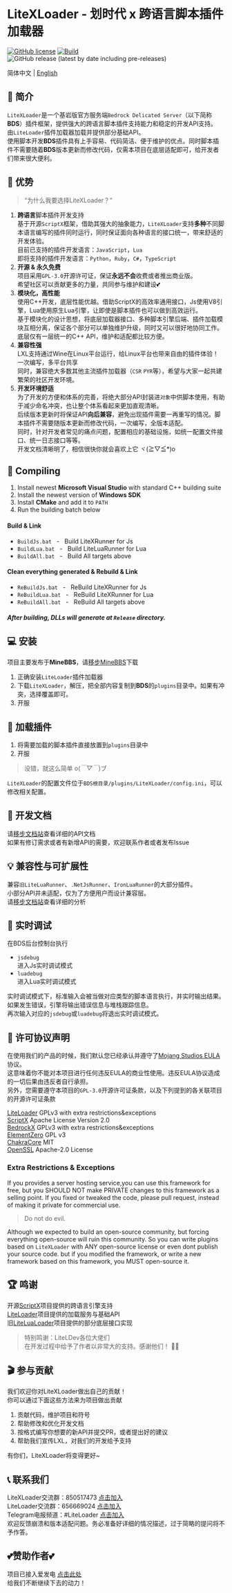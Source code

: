 # LiteXLoader - 划时代 x 跨语言脚本插件加载器

[![GitHub license](https://img.shields.io/github/license/LiteLDev/LiteXLoader)](https://github.com/LiteLDev/LiteXLoader/blob/main/LICENSE)
[![Build](https://img.shields.io/badge/build-passing-brightgreen)](#)
![GitHub release (latest by date including pre-releases)](https://img.shields.io/github/v/release/LiteLDev/LiteXLoader?include_prereleases)

简体中文 | [English]()
## 🎨 简介
`LiteXLoader`是一个基岩版官方服务端`Bedrock Delicated Server`（以下简称**BDS**）插件框架，提供强大的跨语言脚本插件支持能力和稳定的开发API支持。  
由`LiteLoader`插件加载器加载并提供部分基础API。  
使用脚本开发**BDS**插件具有上手容易、代码简洁、便于维护的优点。同时脚本插件不需要随着**BDS**版本更新而修改代码，仅需本项目在底层适配即可，给开发者们带来很大便利。  

## 🎁 优势
> “为什么我要选择LiteXLoader？”

1. **跨语言**脚本插件开发支持  
基于开源`ScriptX`框架，借助其强大的抽象能力，`LiteXLoader`支持**多种**不同脚本语言编写的插件同时运行，同时保证面向各种语言的接口统一，带来舒适的开发体验。  
目前已支持的插件开发语言：`JavaScript`，`Lua`  
即将支持的插件开发语言：`Python`，`Ruby`，`C#`，`TypeScript`
2. **开源 & 永久免费**  
项目采用`GPL-3.0`开源许可证，保证**永远不会**收费或者推出商业版。  
希望社区可以贡献更多的力量，共同参与维护和建设💕  
3. **模块化，高性能**  
     使用C++开发，底层性能优越。借助ScriptX的高效率通用接口，Js使用V8引擎，Lua使用原生Lua引擎，让即使是脚本插件也可以做到高效运行。  
     基于模块化的设计思想，将底层加载器接口、多种脚本引擎后端、插件加载模块互相分离，保证各个部分可以单独维护升级，同时又可以很好地协同工作。  
     底层仅有一层统一的C++ API，维护和适配都比较方便。  
4. **兼容性强**  
     LXL支持通过Wine在Linux平台运行，给Linux平台也带来自由的插件体验！  
     一次编写，多平台共享  
     同时，兼容绝大多数其他主流插件加载器（`CSR` `PYR`等），希望与大家一起共建繁荣的社区开发环境。
5. **开发环境舒适**  
     为了开发的方便和体系的完善，将绝大部分API封装进`对象`中供脚本使用，有助于减少命名冲突，也让整个体系看起来更加直观清晰。  
     后续版本更新时将保证API**向后兼容**，避免出现插件需要一再重写的情况。脚本插件不需要随版本更新而修改代码，一次编写，全版本适配。  
     同时，针对开发者常见的痛点问题，配置相应的基础设施，如统一配置文件接口、统一日志接口等等。  
     开发文档清晰明了，相信很快你就会喜欢上它 ヾ(≧▽≦*)o

## 🔨 Compiling
1. Install newest **Microsoft Visual Studio** with standard C++ building suite
2. Install the newest version of **Windows SDK**
3. Install **CMake** and add it to `PATH`
4. Run the building batch below  

#### Build & Link
- `BuildJs.bat`&nbsp;&nbsp;&nbsp;-&nbsp;&nbsp;&nbsp;Build LiteXRunner for Js
- `BuildLua.bat`&nbsp;&nbsp;&nbsp;-&nbsp;&nbsp;&nbsp;Build LiteLuaRunner for Lua
- `BuildAll.bat`&nbsp;&nbsp;&nbsp;-&nbsp;&nbsp;&nbsp;Build All targets above

#### Clean everything generated & Rebuild & Link
- `ReBuildJs.bat`&nbsp;&nbsp;&nbsp;-&nbsp;&nbsp;&nbsp;ReBuild LiteXRunner for Js
- `ReBuildLua.bat`&nbsp;&nbsp;&nbsp;-&nbsp;&nbsp;&nbsp;ReBuild LiteXRunner for Lua
- `ReBuildAll.bat`&nbsp;&nbsp;&nbsp;-&nbsp;&nbsp;&nbsp;ReBuild All targets above

##### After building, DLLs will generate at `Release` directory.  

## 💻 安装
项目主要发布于**MineBBS**，请[移步MineBBS](https://www.minebbs.com/)下载
1. 正确安装`LiteLoader`插件加载器
2. 下载`LiteXLoader`，解压，把全部内容复制到**BDS**的`plugins`目录中。如果有冲突，选择覆盖即可。
3. 开服

## 🎯 加载插件
1. 将需要加载的脚本插件直接放置到`plugins`目录中
2. 开服

> 没错，就这么简单 o(*￣▽￣*)ブ

`LiteXLoader`的配置文件位于`BDS根目录/plugins/LiteXLoader/config.ini`，可以修改相关配置。

## 📕 开发文档
请[移步文档站](http://docs.litetitle.com/#/zh_cn/LXL/README)查看详细的API文档  
如果有修订需求或者有新增API的需要，欢迎联系作者或者发布Issue  

## 💡 兼容性与可扩展性
兼容`旧LiteLuaRunner`、`.NetJsRunner`、`IronLuaRunner`的大部分插件。  
小部分API并未适配，仅为了方便用户而设计兼容层。  
请[移步文档站](http://docs.litetitle.com/#/zh_cn/LXL/BaseLib)查看详细的分析  

## 📡 实时调试
在BDS后台控制台执行
- `jsdebug`  
进入Js实时调试模式
- `luadebug`  
进入Lua实时调试模式

实时调试模式下，标准输入会被当做对应类型的脚本语言执行，并实时输出结果。  
如果发生错误，引擎将输出错误信息与堆栈跟踪信息。  
再次输入对应的`jsdebug`或`luadebug`将退出实时调试模式。

## 📍 许可协议声明
在使用我们的产品的时候，我们默认您已经承认并遵守了[Mojang Studios EULA](https://account.mojang.com/documents/minecraft_eula)协议。  
这意味着你不能对本项目进行任何违反EULA的商业性使用。违反EULA协议造成的一切后果由违反者自行承担。  
另外，您需要遵守本项目的`GPL-3.0`开源许可证条款，以及下列提到的各关联项目的开源许可证条款 

[LiteLoader](https://github.com/LiteLDev/LiteLoader) GPLv3 with extra restrictions&exceptions    
[ScriptX](https://github.com/Tencent/ScriptX) Apache License Version 2.0  
[BedrockX](https://github.com/Sysca11/BedrockX) GPLv3 with extra restrictions&exceptions  
[ElementZero](https://github.com/Element-0/ElementZero) GPL v3  
[ChakraCore](https://github.com/chakra-core/ChakraCore) MIT  
[OpenSSL](https://github.com/openssl/openssl) Apache-2.0 License  

### Extra Restrictions & Exceptions
If you provides a server hosting service,you can use this framework for free, but you SHOULD NOT make PRIVATE changes to this framework as a selling point. If you fixed or tweaked the code, please pull request, instead of making it private for commercial use. 
> Do not do evil.

Although we expected to build an open-source community, but forcing everything open-source will ruin this community.
So you can write plugins based on `LiteXLoader` with ANY open-source license or even dont publish your source code.
but if you modified the framework, or write a new framework based on this framework, you MUST open-source it.

## 🏆 鸣谢
开源[ScriptX](https://github.com/Tencent/ScriptX)项目提供的跨语言引擎支持  
[LiteLoader](https://github.com/LiteLDev/LiteLoaderBDS)项目提供的加载服务与基础API  
旧[LiteLuaLoader](#)项目提供的部分底层接口实现
> 特别鸣谢：LiteLDev各位大佬们  
> 在开发过程中给予了作者以非常大的支持。感谢他们！ 💖💖

## 🎬 参与贡献

我们欢迎你对LiteXLoader做出自己的贡献！  
你可以通过下面这些方法来为项目做出贡献

1. 贡献代码，维护项目和符号
2. 帮助修改和优化开发文档
3. 按格式编写你想要的新API并提交PR，或者提出好的建议
4. 帮助我们宣传LXL，对我们的开发给予支持

有你们，LiteXLoader将变得更好~

## 📞 联系我们

LiteXLoader交流群：850517473 [点击加入](https://jq.qq.com/?_wv=1027&k=zeUbrETH)  
LiteLoader交流群：656669024 [点击加入](https://jq.qq.com/?_wv=1027&k=lagwtrfh)  
Telegram电报频道：#LiteLoader [点击加入](https://t.me/LiteLoader)  
欢迎反馈崩溃和版本适配问题。务必准备好详细的情况描述，过于简略的提问将不予作答。  

## 💕赞助作者💕
项目已接入爱发电 [点击此处](https://afdian.net/@LiteXLoader?tab=home)   
给我们不断继续下去的动力！  